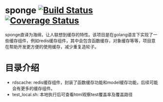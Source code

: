 # sponge [![Build Status][travis image]][travis] [![Coverage Status][coveralls image]][coveralls]
sponge直译为海绵，让人联想到缓存的特性。该项目是在golang语言下实现了一些缓存组件，例如redis缓存组件，其中会包含函数缓存，对象缓存等等，项目意在帮助开发更方便的使用缓存，减少重复造轮子。

# 目录介绍
 - rdscache: redis缓存组件，封装了函数缓存功能和model缓存功能，后续可能会有更多的缓存组件。
 - test_local.sh: 本地执行后可查看html观察test覆盖率及覆盖路径
 
[travis]: https://travis-ci.com/github/693490554/sponge
[travis image]: https://travis-ci.org/693490554/sponge.png?branch=master
[coveralls]: https://coveralls.io/github/693490554/sponge?branch=master
[coveralls image]: https://coveralls.io/repos/github/693490554/sponge/badge.svg?branch=master
